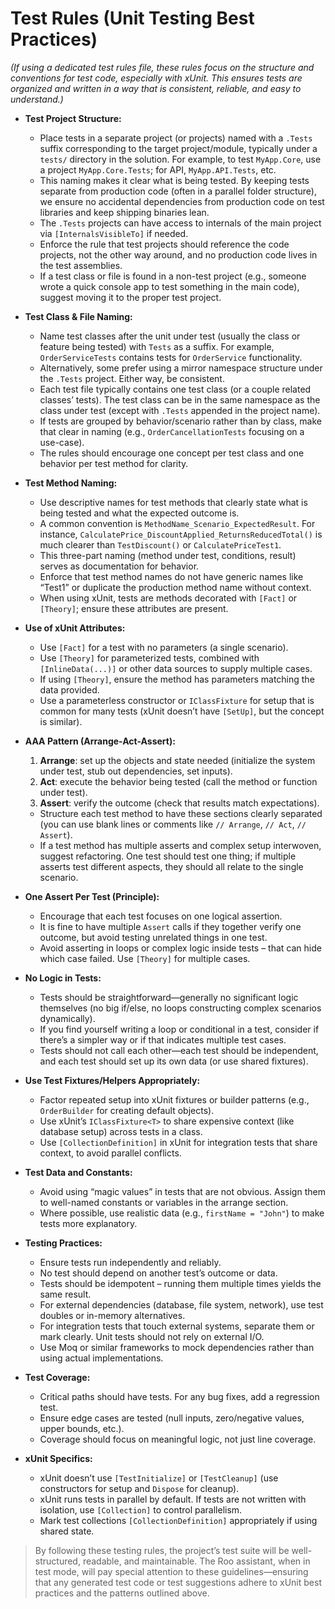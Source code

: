 # Test Rules (Unit Testing Best Practices)

*(If using a dedicated test rules file, these rules focus on the structure and conventions for test code, especially with xUnit. This ensures tests are organized and written in a way that is consistent, reliable, and easy to understand.)*

- **Test Project Structure:**
    - Place tests in a separate project (or projects) named with a `.Tests` suffix corresponding to the target project/module, typically under a `tests/` directory in the solution. For example, to test `MyApp.Core`, use a project `MyApp.Core.Tests`; for API, `MyApp.API.Tests`, etc.
    - This naming makes it clear what is being tested. By keeping tests separate from production code (often in a parallel folder structure), we ensure no accidental dependencies from production code on test libraries and keep shipping binaries lean.
    - The `.Tests` projects can have access to internals of the main project via `[InternalsVisibleTo]` if needed.
    - Enforce the rule that test projects should reference the code projects, not the other way around, and no production code lives in the test assemblies.
    - If a test class or file is found in a non-test project (e.g., someone wrote a quick console app to test something in the main code), suggest moving it to the proper test project.

- **Test Class & File Naming:**
    - Name test classes after the unit under test (usually the class or feature being tested) with `Tests` as a suffix. For example, `OrderServiceTests` contains tests for `OrderService` functionality.
    - Alternatively, some prefer using a mirror namespace structure under the `.Tests` project. Either way, be consistent.
    - Each test file typically contains one test class (or a couple related classes’ tests). The test class can be in the same namespace as the class under test (except with `.Tests` appended in the project name).
    - If tests are grouped by behavior/scenario rather than by class, make that clear in naming (e.g., `OrderCancellationTests` focusing on a use-case).
    - The rules should encourage one concept per test class and one behavior per test method for clarity.

- **Test Method Naming:**
    - Use descriptive names for test methods that clearly state what is being tested and what the expected outcome is.
    - A common convention is `MethodName_Scenario_ExpectedResult`. For instance, `CalculatePrice_DiscountApplied_ReturnsReducedTotal()` is much clearer than `TestDiscount()` or `CalculatePriceTest1`.
    - This three-part naming (method under test, conditions, result) serves as documentation for behavior.
    - Enforce that test method names do not have generic names like “Test1” or duplicate the production method name without context.
    - When using xUnit, tests are methods decorated with `[Fact]` or `[Theory]`; ensure these attributes are present.

- **Use of xUnit Attributes:**
    - Use `[Fact]` for a test with no parameters (a single scenario).
    - Use `[Theory]` for parameterized tests, combined with `[InlineData(...)]` or other data sources to supply multiple cases.
    - If using `[Theory]`, ensure the method has parameters matching the data provided.
    - Use a parameterless constructor or `IClassFixture` for setup that is common for many tests (xUnit doesn’t have `[SetUp]`, but the concept is similar).

- **AAA Pattern (Arrange-Act-Assert):**
    1. **Arrange**: set up the objects and state needed (initialize the system under test, stub out dependencies, set inputs).
    2. **Act**: execute the behavior being tested (call the method or function under test).
    3. **Assert**: verify the outcome (check that results match expectations).
    - Structure each test method to have these sections clearly separated (you can use blank lines or comments like `// Arrange`, `// Act`, `// Assert`).
    - If a test method has multiple asserts and complex setup interwoven, suggest refactoring. One test should test one thing; if multiple asserts test different aspects, they should all relate to the single scenario.

- **One Assert Per Test (Principle):**
    - Encourage that each test focuses on one logical assertion.
    - It is fine to have multiple `Assert` calls if they together verify one outcome, but avoid testing unrelated things in one test.
    - Avoid asserting in loops or complex logic inside tests – that can hide which case failed. Use `[Theory]` for multiple cases.

- **No Logic in Tests:**
    - Tests should be straightforward—generally no significant logic themselves (no big if/else, no loops constructing complex scenarios dynamically).
    - If you find yourself writing a loop or conditional in a test, consider if there’s a simpler way or if that indicates multiple test cases.
    - Tests should not call each other—each test should be independent, and each test should set up its own data (or use shared fixtures).

- **Use Test Fixtures/Helpers Appropriately:**
    - Factor repeated setup into xUnit fixtures or builder patterns (e.g., `OrderBuilder` for creating default objects).
    - Use xUnit’s `IClassFixture<T>` to share expensive context (like database setup) across tests in a class.
    - Use `[CollectionDefinition]` in xUnit for integration tests that share context, to avoid parallel conflicts.

- **Test Data and Constants:**
    - Avoid using “magic values” in tests that are not obvious. Assign them to well-named constants or variables in the arrange section.
    - Where possible, use realistic data (e.g., `firstName = "John"`) to make tests more explanatory.

- **Testing Practices:**
    - Ensure tests run independently and reliably.
    - No test should depend on another test’s outcome or data.
    - Tests should be idempotent – running them multiple times yields the same result.
    - For external dependencies (database, file system, network), use test doubles or in-memory alternatives.
    - For integration tests that touch external systems, separate them or mark clearly. Unit tests should not rely on external I/O.
    - Use Moq or similar frameworks to mock dependencies rather than using actual implementations.

- **Test Coverage:**
    - Critical paths should have tests. For any bug fixes, add a regression test.
    - Ensure edge cases are tested (null inputs, zero/negative values, upper bounds, etc.).
    - Coverage should focus on meaningful logic, not just line coverage.

- **xUnit Specifics:**
    - xUnit doesn’t use `[TestInitialize]` or `[TestCleanup]` (use constructors for setup and `Dispose` for cleanup).
    - xUnit runs tests in parallel by default. If tests are not written with isolation, use `[Collection]` to control parallelism.
    - Mark test collections `[CollectionDefinition]` appropriately if using shared state.

> By following these testing rules, the project’s test suite will be well-structured, readable, and maintainable. The Roo assistant, when in test mode, will pay special attention to these guidelines—ensuring that any generated test code or test suggestions adhere to xUnit best practices and the patterns outlined above.